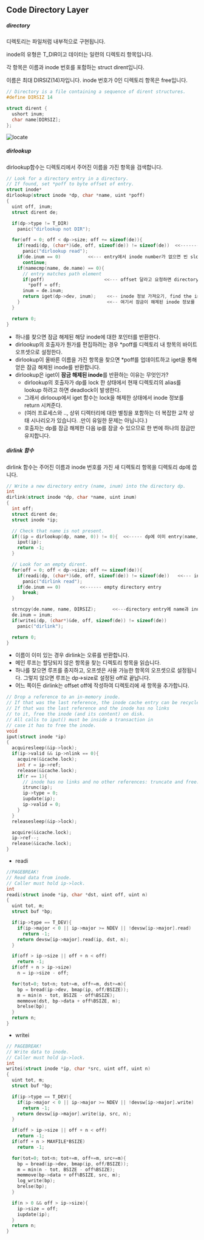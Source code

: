 ## Code Directory Layer

##### directory

디렉토리는 파일처럼 내부적으로 구현됩니다. 

inode의 유형은 T_DIR이고 데이터는 일련의 디렉토리 항목입니다. 

각 항목은 이름과 inode 번호를 포함하는 struct dirent입니다. 

이름은 최대 DIRSIZ(14)자입니다.  inode 번호가 0인 디렉토리 항목은 free입니다.

```c
// Directory is a file containing a sequence of dirent structures.
#define DIRSIZ 14

struct dirent {
  ushort inum;
  char name[DIRSIZ];
};
```



![locate](D:\Code\lk\12.xv6_doc\img\ext2_locate.png)







##### dirlookup

dirlookup함수는 디렉토리에서 주어진 이름을 가진 항목을 검색합니다. 

```c
// Look for a directory entry in a directory.
// If found, set *poff to byte offset of entry.
struct inode*
dirlookup(struct inode *dp, char *name, uint *poff)
{
  uint off, inum;
  struct dirent de;

  if(dp->type != T_DIR)
    panic("dirlookup not DIR");

  for(off = 0; off < dp->size; off += sizeof(de)){
    if(readi(dp, (char*)&de, off, sizeof(de)) != sizeof(de))  <<-------inode 정보를 이용해서 block정보 가져온다.
      panic("dirlookup read");
    if(de.inum == 0)          <<--- entry에서 inode number가 없으면 빈 slot
      continue;
    if(namecmp(name, de.name) == 0){ 
      // entry matches path element
      if(poff)                      <<--- offset 달라고 요청하면 directory entry의 offset을 돌려준다. 
        *poff = off;
      inum = de.inum;
      return iget(dp->dev, inum);    <<-- inode 정보 가져오기, find the inode with number inum on device
    }                                <<-- 여기서 잠금이 해제된 inode 정보를 가져오는 이유는?
  }

  return 0;
}
```

* 하나를 찾으면 잠금 해제된 해당 inode에 대한 포인터를 반환한다.
* dirlookup의 호출자가 뭔가를 편집하려는 경우 *poff를 디렉토리 내 항목의 바이트 오프셋으로 설정한다.
* dirlookup이 올바른 이름을 가진 항목을 찾으면 *poff를 업데이트하고 iget을 통해 얻은 잠금 해제된 inode를 반환합니다. 
* dirlookup은 iget이 **잠금 해제된 inode**를 반환하는 이유는 무엇인가?
  * dirlookup의 호출자가  dp를 lock 한 상태에서 현재 디렉토리의 alias를 lookup 하려고 하면 deadlock이 발생한다. 
  * 그래서 dirlooup에서 iget 함수는 lock을 해제한 상태에서 inode 정보를 return 시켜준다. 
  * (여러 프로세스와 .., 상위 디렉터리에 대한 별칭을 포함하는 더 복잡한 교착 상태 시나리오가 있습니다. .만이 유일한 문제는 아닙니다.) 
  * 호출자는 dp를 잠금 해제한 다음 ip를 잠글 수 있으므로 한 번에 하나의 잠금만 유지합니다.



##### dirlink 함수

dirlink 함수는 주어진 이름과 inode 번호를 가진 새 디렉토리 항목을 디렉토리 dp에 씁니다. 

```c
// Write a new directory entry (name, inum) into the directory dp.
int
dirlink(struct inode *dp, char *name, uint inum)
{
  int off;
  struct dirent de;
  struct inode *ip;

  // Check that name is not present.
  if((ip = dirlookup(dp, name, 0)) != 0){  <<----- dp에 이미 entry(name, num)가 있는 경우
    iput(ip);
    return -1;
  }

  // Look for an empty dirent.
  for(off = 0; off < dp->size; off += sizeof(de)){
    if(readi(dp, (char*)&de, off, sizeof(de)) != sizeof(de))   <<--- inode 읽기...
      panic("dirlink read");
    if(de.inum == 0)       <<------ empty directory entry
      break;
  }

  strncpy(de.name, name, DIRSIZ);      <<---directory entry에 name과 inum을 설정한다. 
  de.inum = inum;
  if(writei(dp, (char*)&de, off, sizeof(de)) != sizeof(de))
    panic("dirlink");

  return 0;
}
```



* 이름이 이미 있는 경우 dirlink는 오류를 반환합니다. 
* 메인 루프는 할당되지 않은 항목을 찾는 디렉토리 항목을 읽습니다. 
* 하나를 찾으면 루프를 중지하고, 오프셋은 사용 가능한 항목의 오프셋으로 설정됩니다. 그렇지 않으면 루프는 dp->size로 설정된 off로 끝납니다. 
* 어느 쪽이든 dirlink는 offset off에 작성하여 디렉토리에 새 항목을 추가합니다.



```c
// Drop a reference to an in-memory inode.
// If that was the last reference, the inode cache entry can be recycled.
// If that was the last reference and the inode has no links
// to it, free the inode (and its content) on disk.
// All calls to iput() must be inside a transaction in
// case it has to free the inode.
void
iput(struct inode *ip)
{
  acquiresleep(&ip->lock);
  if(ip->valid && ip->nlink == 0){
    acquire(&icache.lock);
    int r = ip->ref;
    release(&icache.lock);
    if(r == 1){
      // inode has no links and no other references: truncate and free.
      itrunc(ip);
      ip->type = 0;
      iupdate(ip);
      ip->valid = 0;
    }
  }
  releasesleep(&ip->lock);

  acquire(&icache.lock);
  ip->ref--;
  release(&icache.lock);
}
```



* readi 

```c
//PAGEBREAK!
// Read data from inode.
// Caller must hold ip->lock.
int
readi(struct inode *ip, char *dst, uint off, uint n)
{
  uint tot, m;
  struct buf *bp;

  if(ip->type == T_DEV){
    if(ip->major < 0 || ip->major >= NDEV || !devsw[ip->major].read)
      return -1;
    return devsw[ip->major].read(ip, dst, n);
  }

  if(off > ip->size || off + n < off)
    return -1;
  if(off + n > ip->size)
    n = ip->size - off;

  for(tot=0; tot<n; tot+=m, off+=m, dst+=m){
    bp = bread(ip->dev, bmap(ip, off/BSIZE));
    m = min(n - tot, BSIZE - off%BSIZE);
    memmove(dst, bp->data + off%BSIZE, m);
    brelse(bp);
  }
  return n;
}

```



* writei 

```c
// PAGEBREAK!
// Write data to inode.
// Caller must hold ip->lock.
int
writei(struct inode *ip, char *src, uint off, uint n)
{
  uint tot, m;
  struct buf *bp;

  if(ip->type == T_DEV){
    if(ip->major < 0 || ip->major >= NDEV || !devsw[ip->major].write)
      return -1;
    return devsw[ip->major].write(ip, src, n);
  }

  if(off > ip->size || off + n < off)
    return -1;
  if(off + n > MAXFILE*BSIZE)
    return -1;

  for(tot=0; tot<n; tot+=m, off+=m, src+=m){
    bp = bread(ip->dev, bmap(ip, off/BSIZE));
    m = min(n - tot, BSIZE - off%BSIZE);
    memmove(bp->data + off%BSIZE, src, m);
    log_write(bp);
    brelse(bp);
  }

  if(n > 0 && off > ip->size){
    ip->size = off;
    iupdate(ip);
  }
  return n;
}

```



































